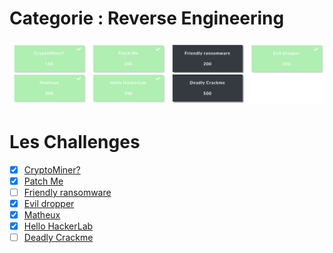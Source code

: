 # Categorie : Reverse Engineering
![](chalre.png)

# Les Challenges
- [x] [CryptoMiner?](CryptoMiner)
- [x] [Patch Me](PatchMe)
- [ ] [Friendly ransomware](FriendlyRansomware)
- [x] [Evil dropper](EvilDropper)
- [x] [Matheux](Matheux)
- [x] [Hello HackerLab](HelloHackerLab)
- [ ] [Deadly Crackme](DeadlyCrackme)
